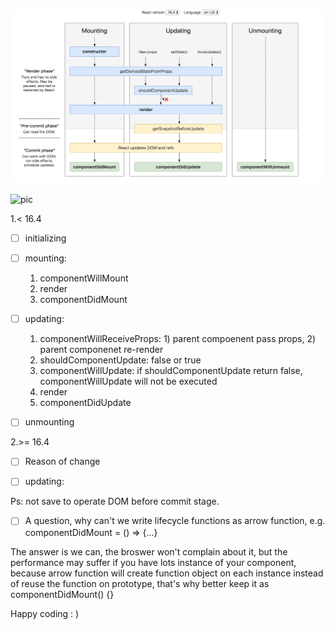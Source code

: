 
  ![pic](https://github.com/yeecai/front-end-trivia/blob/master/react/lifecycle1.png?raw=true)

  ![pic](https://user-images.githubusercontent.com/23628182/82418364-7c161e00-9aaf-11ea-9002-e0c70c4c38e5.png)

1.< 16.4
  - [ ] initializing
  - [ ] mounting:
    1. componentWillMount
    2. render
    3. componentDidMount
  - [ ] updating: 
      1. componentWillReceiveProps: 1) parent compoenent pass props, 2) parent componenet re-render
      2. shouldComponentUpdate: false or true
      3. componentWillUpdate: if shouldComponentUpdate return false, componentWillUpdate will not be executed 
      4. render
      5. componentDidUpdate
  - [ ] unmounting
  
  
  2.>= 16.4
  - [ ] Reason of change
  - [ ] updating:
  
  
  Ps: not save to operate DOM before commit stage.


 - [ ] A question, why can't we write lifecycle functions as arrow function, e.g. componentDidMount = () => {...}
 
 The answer is we can, the broswer won't complain about it, but the performance may suffer if you have lots instance of your component, because arrow function will create function object on each instance instead of reuse the function on prototype, that's why better keep it as componentDidMount() {}
 
 
 Happy coding : )
